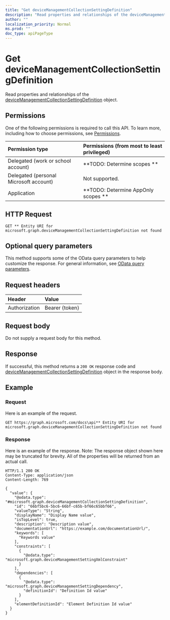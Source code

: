 ```yaml
---
title: "Get deviceManagementCollectionSettingDefinition"
description: "Read properties and relationships of the deviceManagementCollectionSettingDefinition object."
author: ""
localization_priority: Normal
ms.prod: ""
doc_type: apiPageType
---
```


# Get deviceManagementCollectionSettingDefinition

Read properties and relationships of the [deviceManagementCollectionSettingDefinition](../resources/devicemanagementcollectionsettingdefinition.md) object.

## Permissions
One of the following permissions is required to call this API. To learn more, including how to choose permissions, see [Permissions](/concepts/permissions-reference.md).

|Permission type|Permissions (from most to least privileged)|
|:---|:---|
|Delegated (work or school account)|**TODO: Determine scopes **|
|Delegated (personal Microsoft account)|Not supported.|
|Application|**TODO: Determine AppOnly scopes **|

## HTTP Request
<!-- {
  "blockType": "ignored"
}
-->
``` http
GET ** Entity URI for microsoft.graph.deviceManagementCollectionSettingDefinition not found
```

## Optional query parameters
This method supports some of the OData query parameters to help customize the response. For general information, see [OData query parameters](/graph/query-parameters).

## Request headers
|Header|Value|
|:---|:---|
|Authorization|Bearer {token}|

## Request body
Do not supply a request body for this method.

## Response
If successful, this method returns a `200 OK` response code and [deviceManagementCollectionSettingDefinition](../resources/devicemanagementcollectionsettingdefinition.md) object in the response body.

## Example

### Request
Here is an example of the request.
<!-- {
  "blockType": "request",
  "name": "get_devicemanagementcollectionsettingdefinition"
}
-->
``` http
GET https://graph.microsoft.com/docs\api** Entity URI for microsoft.graph.deviceManagementCollectionSettingDefinition not found
```

### Response
Here is an example of the response. Note: The response object shown here may be truncated for brevity. All of the properties will be returned from an actual call.
<!-- {
  "blockType": "response",
  "truncated": true,
  "@odata.type": "microsoft.graph.deviceManagementCollectionSettingDefinition"
}
-->
``` http
HTTP/1.1 200 OK
Content-Type: application/json
Content-Length: 769

{
  "value": {
    "@odata.type": "#microsoft.graph.deviceManagementCollectionSettingDefinition",
    "id": "66bf5bc6-5bc6-66bf-c65b-bf66c65bbf66",
    "valueType": "String",
    "displayName": "Display Name value",
    "isTopLevel": true,
    "description": "Description value",
    "documentationUrl": "https://example.com/documentationUrl/",
    "keywords": [
      "Keywords value"
    ],
    "constraints": [
      {
        "@odata.type": "microsoft.graph.deviceManagementSettingXmlConstraint"
      }
    ],
    "dependencies": [
      {
        "@odata.type": "microsoft.graph.deviceManagementSettingDependency",
        "definitionId": "Definition Id value"
      }
    ],
    "elementDefinitionId": "Element Definition Id value"
  }
}
```

